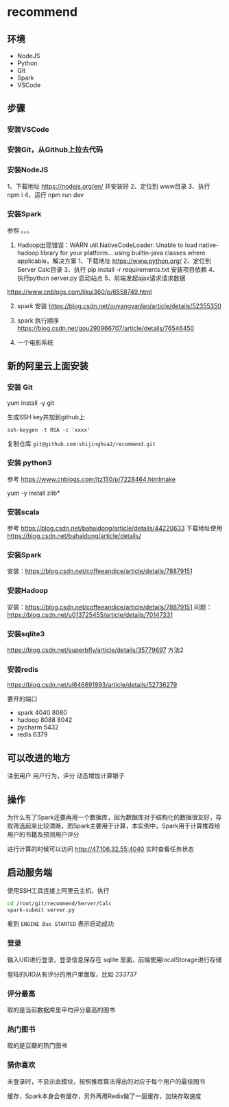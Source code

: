 # recommend

## 环境

* NodeJS
* Python
* Git
* Spark
* VSCode

## 步骤

### 安装VSCode

### 安装Git，从Github上拉去代码

### 安装NodeJS
1、下载地址 <https://nodejs.org/en/> 并安装好
2、定位到 www目录
3、执行 npm i
4、运行 npm run dev



### 安装Spark
参照 。。。


1. Hadoop出现错误：WARN util.NativeCodeLoader: Unable to load native-hadoop library for your platform... using builtin-java classes where applicable，解决方案
1、下载地址 <https://www.python.org/>
2、定位到Server Calc目录
3、执行 pip install -r requirements.txt 安装项目依赖
4、执行python server.py 启动站点
5、前端发起ajax请求请求数据





https://www.cnblogs.com/likui360/p/6558749.html

2. spark 安装
https://blog.csdn.net/ouyangyanlan/article/details/52355350

3. spark 执行顺序
https://blog.csdn.net/gou290966707/article/details/76546450

4. 一个电影系统



## 新的阿里云上面安装 

### 安装 Git

yum install -y git

生成SSH key并加到github上

`ssh-keygen -t RSA -c 'xxxx'`

复制仓库
`git@github.com:shijinghua2/recommend.git`

### 安装 python3

参考 https://www.cnblogs.com/ltz150/p/7228464.htmlmake

yum -y install zlib*

### 安装scala
参考 https://blog.csdn.net/bahaidong/article/details/44220633
下载地址使用 https://blog.csdn.net/bahaidong/article/details/

### 安装Spark
安装：https://blog.csdn.net/coffeeandice/article/details/78879151

### 安装Hadoop
安装：https://blog.csdn.net/coffeeandice/article/details/78879151
问题：https://blog.csdn.net/u013725455/article/details/70147331

### 安装sqlite3
https://blog.csdn.net/superbfly/article/details/35779697 方法2

### 安装redis
https://blog.csdn.net/ul646691993/article/details/52736279

要开的端口
* spark
    4040
    8080
* hadoop
    8088
    8042
* pycharm
    5432
* redis
    6379


## 可以改进的地方

注册用户
用户行为，评分 动态增加计算银子

## 操作


为什么有了Spark还要再用一个数据库，因为数据库对于结构化的数据很友好，存取筛选起来比较清晰，而Spark主要用于计算，本实例中，Spark用于计算推荐给用户的书籍及预测用户评分


进行计算的时候可以访问 http://47.106.32.55:4040 实时查看任务状态


## 启动服务端

使用SSH工具连接上阿里云主机，执行

```bash
cd /root/git/recommend/Server/Calc
spark-submit server.py
```

看到 `ENGINE Bus STARTED` 表示启动成功


### 登录

输入UID进行登录，登录信息保存在 sqlite 里面，前端使用localStorage进行存储

登陆的UID从有评分的用户里面取，比如 233737

### 评分最高

取的是当前数据库里平均评分最高的图书

### 热门图书

取的是豆瓣的热门图书

### 猜你喜欢

未登录时，不显示此模块，按照推荐算法得出的对应于每个用户的最佳图书

缓存，Spark本身会有缓存，另外再用Redis做了一层缓存，加快存取速度